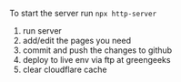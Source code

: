 To start the server run
``npx http-server``

1. run server
2. add/edit the pages you need
3. commit and push the changes to github
4. deploy to live env via ftp at greengeeks
5. clear cloudflare cache  
